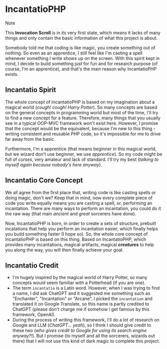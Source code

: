 # IncantatioPHP

> [!NOTE]
> This **Invocation Scroll** is in its very first state, which means it lacks of many things and only contain the basic information of what this project is about.

Somebody told me that coding is like magic, you create something out of nothing. So even as an apprentice, I still feel like I'm casting a spell whenever something I write shows up on the screen. With this spirit kept in mind, I decide to build something just for fun and for research purpose (of course, I'm an apprentice), and that's the main reason why IncantatioPHP exists.

## Incantatio Spirit

The whole concept of IncantatioPHP is based on my imagination about a magical world (*cough! cough! Harry Potter*). So many concepts are based on the general concepts in programming world but most of the time, I'll try to find a new concept for a feature. Therefore, many things that you usually see in a typical OOP-MVC framework won't exist here. However, I promise that the concept would be the equivalent, because I'm new to this thing - writing consistent and reusable PHP code, so it's impossible for me to drive far away from the basic.

Furthermore, I'm a apprentice (that means beginner in this magical world, but we wizard don't use beginner, we use *apprentice*). So my code might be full of *curses*, very amateur and lack of standard. I'll try my best (*talking to myself again because nobody's here anyway*).

## Incantatio Core Concept

We all agree from the first place that, writing code is like casting spells or doing magic, don't we? Keep that in mind, now every complete piece of code you write equally means you are casting a spell, or, performing an incantation. There are many ways to perform an incantation, you could do it the raw way (that main *ancient* and *great* sorcerers have done).

Now, IncantatioPHP is born, in order to create a sets of structure, prebuilt incatations that help you perform an incantation easier, which finally helps you build something faster (I hope so). So, the whole core concept of IncantatioPHP is based on this thing. Based on IncantatioPHP, which provides many incantations, magical artifacts, magical ***creatures*** to help you along the way, you will then finally achieve your goal.

## Incantatio Credit
- I'm hugely inspired by the magical world of Harry Potter, so many concepts would seem familiar with a Potterhead (if you are one).
- The term `incantatio` is a Latin word. However, when I was trying to find a name, I did ask ChatGPT and it suggested me something such as "Enchanter", "Incantation" or "Arcane". I picked the `incantation` and translated it on Google Translate, so this name is partly credited to ChatGPT (please don't charge me if somehow I get famous by this framework, OpenAI).
- During the process of writing this framework, I'll do a lot of research on Google and LLM (*ChatGPT... yeah*), so I think I should give credit to these two (*who gives credit to Google for using its search engine anyway?!*). But I promise (to myself and all the sorcerers, wizards out there) that I will not use this kind of dark magic to complete this project.
